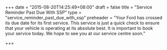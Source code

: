 +++
date = "2015-08-20T14:25:49+08:00"
draft = false
title = "Service Reminder Past Due With SSP"
type = "service_reminder_past_due_with_ssp"
preheader = "Your Ford has crossed its due date for its first service. This service is just a quick check to ensure that your vehicle is operating at its absolute best. It is important to book your service today. We hope to see you at our service centre soon."

+++


